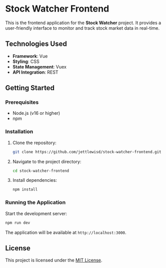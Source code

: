 # Stock Watcher Frontend

This is the frontend application for the **Stock Watcher** project. It provides a user-friendly interface to monitor and track stock market data in real-time.



## Technologies Used

- **Framework**: Vue 
- **Styling**: CSS
- **State Management**: Vuex
- **API Integration**: REST

## Getting Started

### Prerequisites

- Node.js (v16 or higher)
- npm

### Installation

1. Clone the repository:
    ```bash
    git clone https://github.com/jettlewisd/stock-watcher-frontend.git
    ```
2. Navigate to the project directory:
    ```bash
    cd stock-watcher-frontend
    ```
3. Install dependencies:
    ```bash
    npm install
    ```

### Running the Application

Start the development server:
```bash
npm run dev
```

The application will be available at `http://localhost:3000`.


## License

This project is licensed under the [MIT License](LICENSE).

